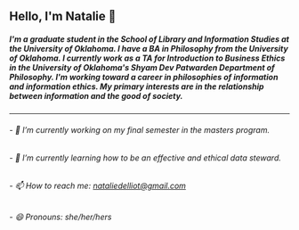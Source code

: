 ## Hello, I'm Natalie 👋

##### I'm a graduate student in the School of Library and Information Studies at the University of Oklahoma. I have a BA in Philosophy from the University of Oklahoma. I currently work as a TA for Introduction to Business Ethics in the University of Oklahoma's Shyam Dev Patwarden Department of Philosophy. I'm working toward a career in philosophies of information and information ethics. My primary interests are in the relationship between information and the good of society.

***

###### - 🔭 I’m currently working on my final semester in the masters program.
###### - 🌱 I’m currently learning how to be an effective and ethical data steward.
###### - 📫 How to reach me: nataliedelliot@gmail.com
###### - 😄 Pronouns: she/her/hers

<!--
**natalie-elliot/natalie-elliot** is a ✨ _special_ ✨ repository because its `README.md` (this file) appears on your GitHub profile.

Here are some ideas to get you started:

- 🔭 I’m currently working on ...
- 🌱 I’m currently learning ...
- 👯 I’m looking to collaborate on ...
- 🤔 I’m looking for help with ...
- 💬 Ask me about ...
- 📫 How to reach me: ...
- 😄 Pronouns: ...
- ⚡ Fun fact: ...
-->
